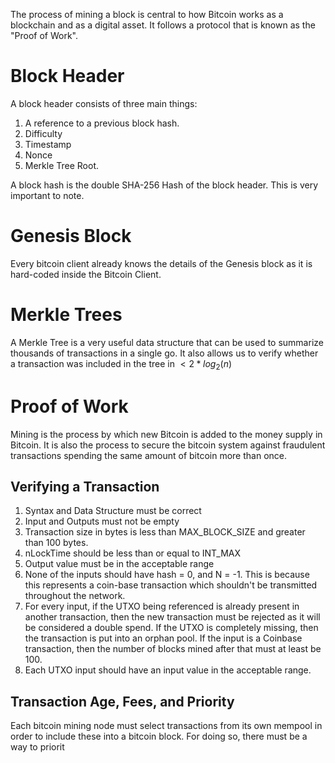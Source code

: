 The process of mining a block is central to how Bitcoin works as a blockchain and as a digital asset. It follows a protocol that is known as the "Proof of Work".
# Block Header
A block header consists of three main things:
1. A reference to a previous block hash.
2. Difficulty
3. Timestamp
4. Nonce
5. Merkle Tree Root.

A block hash is the double SHA-256 Hash of the block header. This is very important to note.
# Genesis Block
Every bitcoin client already knows the details of the Genesis block as it is hard-coded inside the Bitcoin Client. 
# Merkle Trees
A Merkle Tree is a very useful data structure that can be used to summarize thousands of transactions in a single go. It also allows us to verify whether a transaction was included in the tree in $< 2 * log_2(n)$ 
# Proof of Work
Mining is the process by which new Bitcoin is added to the money supply in Bitcoin. It is also the process to secure the bitcoin system against fraudulent transactions spending the same amount of bitcoin more than once. 
## Verifying a Transaction
1. Syntax and Data Structure must be correct
2. Input and Outputs must not be empty
3. Transaction size in bytes is less than MAX_BLOCK_SIZE and greater than 100 bytes.
4. nLockTime should be less than or equal to INT_MAX
5. Output value must be in the acceptable range
6. None of the inputs should have hash = 0, and N = -1. This is because this represents a coin-base transaction which shouldn't be transmitted throughout the network. 
7. For every input, if the UTXO being referenced is already present in another transaction, then the new transaction must be rejected as it will be considered a double spend. If the UTXO is completely missing, then the transaction is put into an orphan pool. If the input is a Coinbase transaction, then the number of blocks mined after that must at least be 100.
8. Each UTXO input should have an input value in the acceptable range. 
## Transaction Age, Fees, and Priority
Each bitcoin mining node must select transactions from its own mempool in order to include these into a bitcoin block. For doing so, there must be a way to priorit